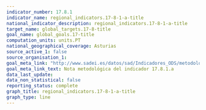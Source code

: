 ```yaml
---
indicator_number: 17.8.1
indicator_name: regional_indicators.17-8-1-a-title
national_indicator_description: regional_indicators.17-8-1-a-title
target_name: global_targets.17-8-title
goal_name: global_goals.17-title
computation_units: units.PT
national_geographical_coverage: Asturias
source_active_1: false
source_organisation_1:  
goal_meta_link: "http://www.sadei.es/datos/sad/Indicadores_ODS/metodologia/17.8.1.a.pdf"
goal_meta_link_text: Nota metodológica del indicador 17.8.1.a
data_last_update:  
data_non_statistical: false
reporting_status: complete
graph_title: regional_indicators.17-8-1-a-title
graph_type: line
---
```

